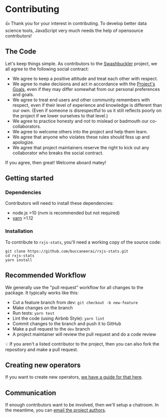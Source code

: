 # Contributing
👍 Thank you for your interest in contributing.  To develop better data science tools, JavaScript very much needs the help of opensource contributors!

## The Code
Let's keep things simple.  As contributors to the [Swashbuckler](https://swashbuckler.ai) project, we all agree to the following social contract:
- We agree to keep a positive attitude and treat each other with respect.
- We agree to make decisions and act in accordance with the [Project's Goals](https://github.com/buccaneerai/rxjs-stats/blob/master/docs/Guides/ProjectGoals.md), even if they may differ somewhat from our personal preferences and goals.
- We agree to treat end users and other community remembers with respect, even if their level of experience and knowledge is different than our own. (Even if someone is disrespectful to us it still reflects poorly on the project if we lower ourselves to that level.)
- We agree to practice honesty and not to mislead or badmouth our co-collaborators.
- We agree to welcome others into the project and help them learn.
- We agree that anyone who violates these rules should fess up and apologize.  
- We agree that project maintainers reserve the right to kick out any collaborator who breaks the social contract. 

If you agree, then great! Welcome aboard matey!

## Getting started

### Dependencies
Contributors will need to install these dependencies:
- node.js >10 (nvm is recommended but not required)
- [yarn](https://yarnpkg.com/en/) >1.12

### Installation
To contribute to `rxjs-stats`, you'll need a working copy of the source code:
```
git clone https://github.com/buccaneerai/rxjs-stats.git
cd rxjs-stats
yarn install
```

## Recommended Workflow
We generally use the "pull request" workflow for all changes to the package. It typically works like this:
- Cut a feature branch from dev: `git checkout -b new-feature`
- Make changes on the branch
- Run tests: `yarn test`
- Lint the code (using Airbnb Style): `yarn lint`
- Commit changes to the branch and push it to GitHub
- Make a pull request to the `dev` branch
- A project maintainer will review the pull request and do a code review

💡 If you aren't a listed contributor to the project, then you can also fork the repository and make a pull request.

## Creating new operators
If you want to create new operators, [we have a guide for that here](https://github.com/buccaneerai/rxjs-stats/blob/master/docs/Guides/CreatingOperators.md).

## Communication
If enough contributors want to be involved, then we'll setup a chatroom.  In the meantime, you can [email the project authors](mailto:opensource@buccaneer.ai).





